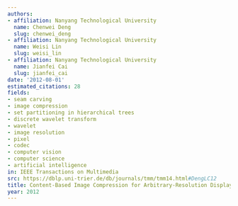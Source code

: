 ```yaml
---
authors:
- affiliation: Nanyang Technological University
  name: Chenwei Deng
  slug: chenwei_deng
- affiliation: Nanyang Technological University
  name: Weisi Lin
  slug: weisi_lin
- affiliation: Nanyang Technological University
  name: Jianfei Cai
  slug: jianfei_cai
date: '2012-08-01'
estimated_citations: 28
fields:
- seam carving
- image compression
- set partitioning in hierarchical trees
- discrete wavelet transform
- wavelet
- image resolution
- pixel
- codec
- computer vision
- computer science
- artificial intelligence
in: IEEE Transactions on Multimedia
src: https://dblp.uni-trier.de/db/journals/tmm/tmm14.html#DengLC12
title: Content-Based Image Compression for Arbitrary-Resolution Display Devices
year: 2012
---
```


